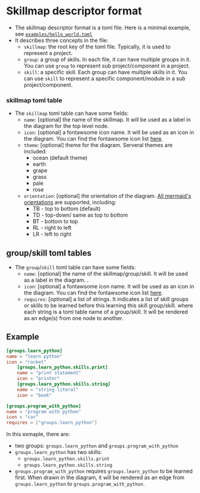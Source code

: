 # Skillmap descriptor format
* The skillmap descriptor format is a toml file. Here is a minimal example, see [`examples/hello_world.toml`](examples/hello_world.toml)
* It describes three concepts in the file:
  * `skillmap`: the root key of the toml file. Typically, it is used to represent a project.
  * `group`: a group of skills. In each file, it can have multiple groups in it. You can use `group` to represent sub project/component in a project.
  * `skill`: a specific skill. Each group can have multiple skills in it. You can use `skill` to represent a specific component/module in a sub project/component.
### skillmap toml table
* The `skillmap` toml table can have some fields:
  * `name`: [optional] the name of the skillmap. It will be used as a label in the diagram for the top level node.
  * `icon`: [optional] a fontawsome icon name. It will be used as an icon in the diagram. You can find the fontawsome icon list [here](https://fontawesome.com/v4.7.0/icons/).
  * `theme`: [optional] theme for the diagram. Serveral themes are included:
    * ocean (default theme)
    * earth
    * grape
    * grass
    * pale
    * rose
  * `orientation`: [optional] the orientation of the diagram. [All mermaid's orientations](https://mermaid-js.github.io/mermaid/#/flowchart?id=flowchart-orientation) are supported, including:
    * TB - top to bottom (default)
    * TD - top-down/ same as top to bottom
    * BT - bottom to top
    * RL - right to left
    * LR - left to right
## group/skill toml tables
* The `group`/`skill` toml table can have some fields:
  * `name`: [optional] the name of the skillmap/group/skill. It will be used as a label in the diagram. .
  * `icon`: [optional] a fontawsome icon name. It will be used as an icon in the diagram. You can find the fontawsome icon list [here](https://fontawesome.com/v4.7.0/icons/).
  * `requires`: [optional] a list of strings. It indicates a list of skill groups or skills to be learned before this learning this skill group/skill. where each string is a toml table name of a group/skill. It will be rendered as an edge(s) from one node to another. 

## Example
```toml
[groups.learn_python]
name = "learn python"
icon = "rocket"
    [groups.learn_python.skills.print]
    name = "print statement"
    icon = "printer"
    [groups.learn_python.skills.string]
    name = "string literal"
    icon = "book"

[groups.program_with_python]
name = "program with python"
icon = "car"
requires = ["groups.learn_python"]
```
In this exmaple, there are:
* two groups: `groups.learn_python` and `groups.program_with_python`
* `groups.learn_python` has two skills: 
  * `groups.learn_python.skills.print` 
  * `groups.learn_python.skills.string`
* `groups.program_with_python` requires `groups.learn_python` to be learned first. When drawn in the diagram, it will be rendered as an edge from `groups.learn_python` to `groups.program_with_python`.